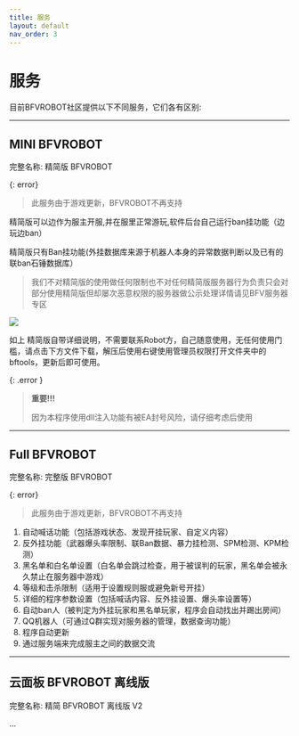```yaml
---
title: 服务
layout: default
nav_order: 3
---
```


# 服务

目前BFVROBOT社区提供以下不同服务，它们各有区别:

----

## MINI BFVROBOT

完整名称: 精简版 BFVROBOT

{: error}
> 此服务由于游戏更新，BFVROBOT不再支持

精简版可以边作为服主开服,并在服里正常游玩,软件后台自己运行ban挂功能（边玩边ban）

精简版只有Ban挂功能(外挂数据库来源于机器人本身的异常数据判断以及已有的联ban石锤数据库）

> 我们不对精简版的使用做任何限制也不对任何精简版服务器行为负责只会对部分使用精简版但却屡次恶意权限的服务器做公示处理详情请见BFV服务器专区

![](https://img.kaiheila.cn/assets/2022-04/Pkx0Iur2xu0qh0hx.png)

如上 精简版自带详细说明，不需要联系Robot方，自己随意使用，无任何使用门槛，请点击下方文件下载，解压后使用右键使用管理员权限打开文件夹中的bftools，更新后即可使用。

{: .error }
> **重要!!!**
> 
> 因为本程序使用dll注入功能有被EA封号风险，请仔细考虑后使用

----

## Full BFVROBOT

完整名称: 完整版 BFVROBOT

{: error}
> 此服务由于游戏更新，BFVROBOT不再支持

1. 自动喊话功能（包括游戏状态、发现开挂玩家、自定义内容）
2. 反外挂功能（武器爆头率限制、联Ban数据、暴力挂检测、SPM检测、KPM检测）
3. 黑名单和白名单设置（白名单会跳过检查，用于被误判的玩家，黑名单会被永久禁止在服务器中游戏）
4. 等级和击杀限制（适用于设置规则服或避免新号开挂）
5. 详细的程序参数设置（包括喊话内容、反外挂设置、爆头率设置等）
6. 自动ban人（被判定为外挂玩家和黑名单玩家，程序会自动找出并踢出房间）
7. QQ机器人（可通过Q群实现对服务器的管理，数据查询功能）
8. 程序自动更新
9. 通过服务端来完成服主之间的数据交流

----

## 云面板 BFVROBOT 离线版

完整名称: 精简 BFVROBOT 离线版 V2

...
